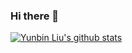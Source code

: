 ### Hi there 👋
[![Yunbin Liu's github stats](https://github-readme-stats.vercel.app/api?username=liuyunbin&show_icons=true&include_all_commits=true&&count_private=true)](https://github.com/anuraghazra/github-readme-stats)

<!--
**liuyunbin/liuyunbin** is a ✨ _special_ ✨ repository because its `README.md` (this file) appears on your GitHub profile.

Here are some ideas to get you started:

- 🔭 I’m currently working on ...
- 🌱 I’m currently learning ...
- 👯 I’m looking to collaborate on ...
- 🤔 I’m looking for help with ...
- 💬 Ask me about ...
- 📫 How to reach me: ...
- 😄 Pronouns: ...
- ⚡ Fun fact: ...
-->
